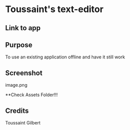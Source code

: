 # Toussaint's text-editor

## Link to app



## Purpose

To use an existing application offline and have it still work

## Screenshot 
image.png

**Check Assets Folder!!!

## Credits

Toussaint Gilbert